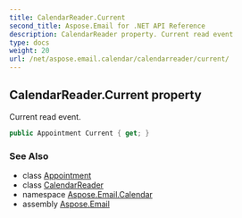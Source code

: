```yaml
---
title: CalendarReader.Current
second_title: Aspose.Email for .NET API Reference
description: CalendarReader property. Current read event
type: docs
weight: 20
url: /net/aspose.email.calendar/calendarreader/current/
---
```

## CalendarReader.Current property

Current read event.

```csharp
public Appointment Current { get; }
```

### See Also

* class [Appointment](../../appointment/)
* class [CalendarReader](../)
* namespace [Aspose.Email.Calendar](../../calendarreader/)
* assembly [Aspose.Email](../../../)


